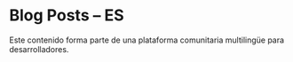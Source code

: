 # Blog Posts – ES

Este contenido forma parte de una plataforma comunitaria multilingüe para desarrolladores.